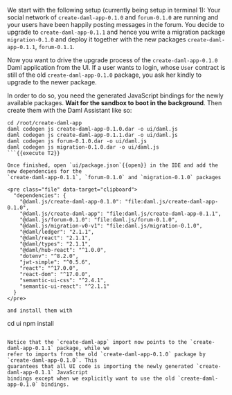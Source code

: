 We start with the following setup (currently being setup in terminal 1): Your social network of
`create-daml-app-0.1.0` and `forum-0.1.0` are running and your users have been happily posting
messages in the forum. You decide to upgrade to `create-daml-app-0.1.1` and hence you write a
migration package `migration-0.1.0` and deploy it together with the new packages
`create-daml-app-0.1.1`, `forum-0.1.1`.

Now you want to drive the upgrade process of the `create-daml-app-0.1.0` Daml application from the
UI.  If a user wants to login, whose `User` contract is still of the old `create-daml-app-0.1.0`
package, you ask her kindly to upgrade to the newer package.

In order to do so, you need the generated JavaScript bindings for the newly available packages.
**Wait for the sandbox to boot in the background**. Then create them with the Daml Assistant like
so:

```
cd /root/create-daml-app
daml codegen js create-daml-app-0.1.0.dar -o ui/daml.js
daml codegen js create-daml-app-0.1.1.dar -o ui/daml.js
daml codegen js forum-0.1.0.dar -o ui/daml.js
daml codegen js migration-0.1.0.dar -o ui/daml.js
```{{execute T2}}

Once finished, open `ui/package.json`{{open}} in the IDE and add the new dependencies for the
`create-daml-app-0.1.1`, `forum-0.1.0` and `migration-0.1.0` packages

<pre class="file" data-target="clipboard">
  "dependencies": {
    "@daml.js/create-daml-app-0.1.0": "file:daml.js/create-daml-app-0.1.0",
    "@daml.js/create-daml-app": "file:daml.js/create-daml-app-0.1.1",
    "@daml.js/forum-0.1.0": "file:daml.js/forum-0.1.0",
    "@daml.js/migration-v0-v1": "file:daml.js/migration-0.1.0",
    "@daml/ledger": "2.1.1",
    "@daml/react": "2.1.1",
    "@daml/types": "2.1.1",
    "@daml/hub-react": "^1.0.0",
    "dotenv": "^8.2.0",
    "jwt-simple": "^0.5.6",
    "react": "^17.0.0",
    "react-dom": "^17.0.0",
    "semantic-ui-css": "^2.4.1",
    "semantic-ui-react": "^2.1.1"
  }
</pre>

and install them with

```
cd ui
npm install
```{{execute T2}}

Notice that the `create-daml-app` import now points to the `create-daml-app-0.1.1` package, while we
refer to imports from the old `create-daml-app-0.1.0` package by `create-daml-app-0.1.0`. This
guarantees that all UI code is importing the newly generated `create-daml-app-0.1.1` JavaScript
bindings except when we explicitly want to use the old `create-daml-app-0.1.0` bindings.
